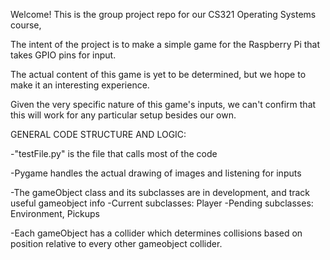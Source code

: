 Welcome! This is the group project repo for our CS321 Operating Systems course,

The intent of the project is to make a simple game for the Raspberry Pi that takes GPIO pins for input.

The actual content of this game is yet to be determined, but we hope to make it an
interesting experience.

Given the very specific nature of this game's inputs, we can't confirm that this will work for any particular setup
besides our own.


GENERAL CODE STRUCTURE AND LOGIC:

-"testFile.py" is the file that calls most of the code

-Pygame handles the actual drawing of images and listening for inputs

-The gameObject class and its subclasses are in development, and track useful gameobject info
    -Current subclasses: Player
    -Pending subclasses: Environment, Pickups

-Each gameObject has a collider which determines collisions based on position relative to 
    every other gameobject collider.